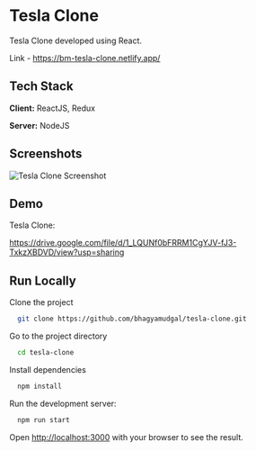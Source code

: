 # Tesla Clone

Tesla Clone developed using React. 

Link - https://bm-tesla-clone.netlify.app/

## Tech Stack

**Client:** ReactJS, Redux

**Server:** NodeJS

## Screenshots

![Tesla Clone Screenshot](https://i.imgur.com/VL0Dw9i.jpg)

## Demo
Tesla Clone:

https://drive.google.com/file/d/1_LQUNf0bFRRM1CgYJV-fJ3-TxkzXBDVD/view?usp=sharing

## Run Locally

Clone the project

```bash
  git clone https://github.com/bhagyamudgal/tesla-clone.git
```

Go to the project directory

```bash
  cd tesla-clone
```

Install dependencies

```bash
  npm install
```

Run the development server:

```bash
  npm run start
```

Open [http://localhost:3000](http://localhost:3000) with your browser to see the result.